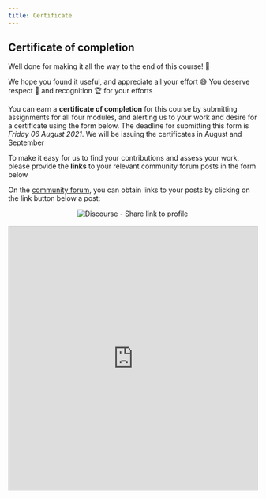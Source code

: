```yaml
---
title: Certificate
---
```


## Certificate of completion

Well done for making it all the way to the end of this course!  :tada:

We hope you found it useful, and appreciate all your effort  :sweat_smile: You deserve respect :raised_hands: and recognition :trophy: for your efforts

You can earn a **certificate of completion** for this course by submitting assignments for all four modules, and alerting us to your work and desire for a certificate using the form below.  The deadline for submitting this form is *Friday 06 August 2021*.  We will be issuing the certificates in August and September

To make it easy for us to find your contributions and assess your work, please provide the **links** to your relevant community forum posts in the form below

On the [community forum](https://community.verdantlearn.org), you can obtain links to your posts by clicking on the link button below a post:
<center><img src="{{site.baseurl}}/src/img/Discourse_ShareLinkToPost.png" alt="Discourse - Share link to profile"></center>

<br>

<iframe class="airtable-embed" src="https://airtable.com/embed/shrO7Lmn2bL5JLjih?backgroundColor=green" frameborder="0" onmousewheel="" width="100%" height="533" style="background: transparent; border: 1px solid #ccc;"></iframe>